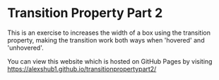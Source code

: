 # Transition Property Part 2

This is an exercise to increases the width of a box using the transition property, making the transition work both ways when 'hovered' and 'unhovered'.

You can view this website which is hosted on GitHub Pages by visiting https://alexshub1.github.io/transitionpropertypart2/